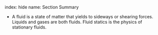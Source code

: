 index: hide
name: Section Summary

  * A fluid is a state of matter that yields to sideways or shearing forces. Liquids and gases are both fluids. Fluid statics is the physics of stationary fluids.

